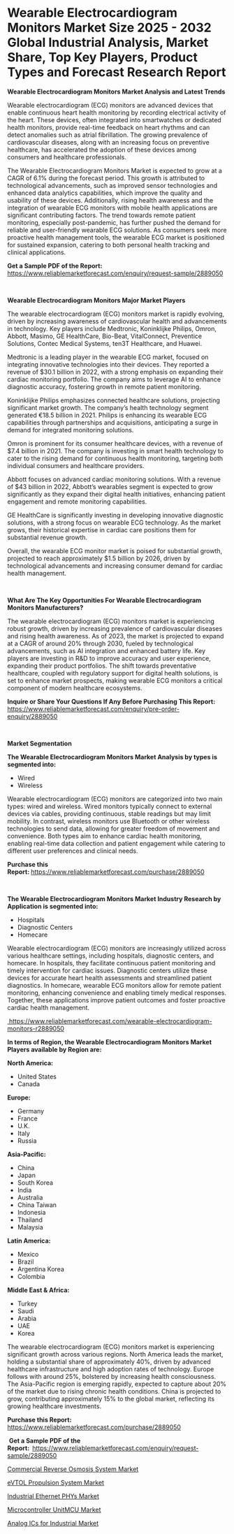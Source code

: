 <p><h1>Wearable Electrocardiogram Monitors Market Size 2025 - 2032 Global Industrial Analysis, Market Share, Top Key Players, Product Types and Forecast Research Report</h1></p><p><strong>Wearable Electrocardiogram Monitors Market Analysis and Latest Trends</strong></p>
<p><p>Wearable electrocardiogram (ECG) monitors are advanced devices that enable continuous heart health monitoring by recording electrical activity of the heart. These devices, often integrated into smartwatches or dedicated health monitors, provide real-time feedback on heart rhythms and can detect anomalies such as atrial fibrillation. The growing prevalence of cardiovascular diseases, along with an increasing focus on preventive healthcare, has accelerated the adoption of these devices among consumers and healthcare professionals.</p><p>The Wearable Electrocardiogram Monitors Market is expected to grow at a CAGR of 6.1% during the forecast period. This growth is attributed to technological advancements, such as improved sensor technologies and enhanced data analytics capabilities, which improve the quality and usability of these devices. Additionally, rising health awareness and the integration of wearable ECG monitors with mobile health applications are significant contributing factors. The trend towards remote patient monitoring, especially post-pandemic, has further pushed the demand for reliable and user-friendly wearable ECG solutions. As consumers seek more proactive health management tools, the wearable ECG market is positioned for sustained expansion, catering to both personal health tracking and clinical applications.</p></p>
<p><strong>Get a Sample PDF of the Report:&nbsp;</strong> <a href="https://www.reliablemarketforecast.com/enquiry/request-sample/2889050?utm_campaign=2011&utm_medium=2&utm_source=Github&utm_content=ia&utm_term=14032025&utm_id=wearable-electrocardiogram-monitors">https://www.reliablemarketforecast.com/enquiry/request-sample/2889050</a></p>
<p>&nbsp;</p>
<p><strong>Wearable Electrocardiogram Monitors Major Market Players</strong></p>
<p><p>The wearable electrocardiogram (ECG) monitors market is rapidly evolving, driven by increasing awareness of cardiovascular health and advancements in technology. Key players include Medtronic, Koninklijke Philips, Omron, Abbott, Masimo, GE HealthCare, Bio-Beat, VitalConnect, Preventice Solutions, Contec Medical Systems, ten3T Healthcare, and Huawei.</p><p>Medtronic is a leading player in the wearable ECG market, focused on integrating innovative technologies into their devices. They reported a revenue of $30.1 billion in 2022, with a strong emphasis on expanding their cardiac monitoring portfolio. The company aims to leverage AI to enhance diagnostic accuracy, fostering growth in remote patient monitoring.</p><p>Koninklijke Philips emphasizes connected healthcare solutions, projecting significant market growth. The company’s health technology segment generated €18.5 billion in 2021. Philips is enhancing its wearable ECG capabilities through partnerships and acquisitions, anticipating a surge in demand for integrated monitoring solutions.</p><p>Omron is prominent for its consumer healthcare devices, with a revenue of $7.4 billion in 2021. The company is investing in smart health technology to cater to the rising demand for continuous health monitoring, targeting both individual consumers and healthcare providers.</p><p>Abbott focuses on advanced cardiac monitoring solutions. With a revenue of $43 billion in 2022, Abbott’s wearables segment is expected to grow significantly as they expand their digital health initiatives, enhancing patient engagement and remote monitoring capabilities.</p><p>GE HealthCare is significantly investing in developing innovative diagnostic solutions, with a strong focus on wearable ECG technology. As the market grows, their historical expertise in cardiac care positions them for substantial revenue growth.</p><p>Overall, the wearable ECG monitor market is poised for substantial growth, projected to reach approximately $1.5 billion by 2026, driven by technological advancements and increasing consumer demand for cardiac health management.</p></p>
<p>&nbsp;</p>
<p><strong>What Are The Key Opportunities For Wearable Electrocardiogram Monitors Manufacturers?</strong></p>
<p><p>The wearable electrocardiogram (ECG) monitors market is experiencing robust growth, driven by increasing prevalence of cardiovascular diseases and rising health awareness. As of 2023, the market is projected to expand at a CAGR of around 20% through 2030, fueled by technological advancements, such as AI integration and enhanced battery life. Key players are investing in R&D to improve accuracy and user experience, expanding their product portfolios. The shift towards preventative healthcare, coupled with regulatory support for digital health solutions, is set to enhance market prospects, making wearable ECG monitors a critical component of modern healthcare ecosystems.</p></p>
<p><strong>Inquire or Share Your Questions If Any Before Purchasing This Report:</strong> <a href="https://www.reliablemarketforecast.com/enquiry/pre-order-enquiry/2889050?utm_campaign=2011&utm_medium=2&utm_source=Github&utm_content=ia&utm_term=14032025&utm_id=wearable-electrocardiogram-monitors">https://www.reliablemarketforecast.com/enquiry/pre-order-enquiry/2889050</a></p>
<p>&nbsp;</p>
<p><strong>Market Segmentation</strong></p>
<p><strong>The Wearable Electrocardiogram Monitors Market Analysis by types is segmented into:</strong></p>
<p><ul><li>Wired</li><li>Wireless</li></ul></p>
<p><p>Wearable electrocardiogram (ECG) monitors are categorized into two main types: wired and wireless. Wired monitors typically connect to external devices via cables, providing continuous, stable readings but may limit mobility. In contrast, wireless monitors use Bluetooth or other wireless technologies to send data, allowing for greater freedom of movement and convenience. Both types aim to enhance cardiac health monitoring, enabling real-time data collection and patient engagement while catering to different user preferences and clinical needs.</p></p>
<p><strong>Purchase this Report:&nbsp;</strong><a href="https://www.reliablemarketforecast.com/purchase/2889050?utm_campaign=2011&utm_medium=2&utm_source=Github&utm_content=ia&utm_term=14032025&utm_id=wearable-electrocardiogram-monitors">https://www.reliablemarketforecast.com/purchase/2889050</a></p>
<p>&nbsp;</p>
<p><strong>The Wearable Electrocardiogram Monitors Market Industry Research by Application is segmented into:</strong></p>
<p><ul><li>Hospitals</li><li>Diagnostic Centers</li><li>Homecare</li></ul></p>
<p><p>Wearable electrocardiogram (ECG) monitors are increasingly utilized across various healthcare settings, including hospitals, diagnostic centers, and homecare. In hospitals, they facilitate continuous patient monitoring and timely intervention for cardiac issues. Diagnostic centers utilize these devices for accurate heart health assessments and streamlined patient diagnostics. In homecare, wearable ECG monitors allow for remote patient monitoring, enhancing convenience and enabling timely medical responses. Together, these applications improve patient outcomes and foster proactive cardiac health management.</p></p>
<p><a href="https://www.reliablemarketforecast.com/wearable-electrocardiogram-monitors-r2889050?utm_campaign=2011&utm_medium=2&utm_source=Github&utm_content=ia&utm_term=14032025&utm_id=wearable-electrocardiogram-monitors">&nbsp;https://www.reliablemarketforecast.com/wearable-electrocardiogram-monitors-r2889050</a></p>
<p><strong>In terms of Region, the Wearable Electrocardiogram Monitors Market Players available by Region are:</strong></p>
<p>
    <p> <strong> North America: </strong>
        <ul>
            <li>United States</li>
            <li>Canada</li>
        </ul>
        </p> 
    <p> <strong> Europe: </strong>
        <ul>
            <li>Germany</li>
            <li>France</li>
            <li>U.K.</li>
            <li>Italy</li>
            <li>Russia</li>
        </ul>
        </p> 
    <p> <strong> Asia-Pacific: </strong>
        <ul>
            <li>China</li>
            <li>Japan</li>
            <li>South Korea</li>
            <li>India</li>
            <li>Australia</li>
            <li>China Taiwan</li>
            <li>Indonesia</li>
            <li>Thailand</li>
            <li>Malaysia</li>
        </ul>
        </p> 
    <p> <strong> Latin America: </strong>
        <ul>
            <li>Mexico</li>
            <li>Brazil</li>
            <li>Argentina Korea</li>
            <li>Colombia</li>
        </ul>
        </p> 
    <p> <strong> Middle East & Africa: </strong>
        <ul>
            <li>Turkey</li>
            <li>Saudi</li>
            <li>Arabia</li>
            <li>UAE</li>
            <li>Korea</li>
        </ul>
    </p>
    </p>
<p><p>The wearable electrocardiogram (ECG) monitors market is experiencing significant growth across various regions. North America leads the market, holding a substantial share of approximately 40%, driven by advanced healthcare infrastructure and high adoption rates of technology. Europe follows with around 25%, bolstered by increasing health consciousness. The Asia-Pacific region is emerging rapidly, expected to capture about 20% of the market due to rising chronic health conditions. China is projected to grow, contributing approximately 15% to the global market, reflecting its growing healthcare investments.</p></p>
<p><strong>Purchase this Report: </strong><a href="https://www.reliablemarketforecast.com/purchase/2889050?utm_campaign=2011&utm_medium=2&utm_source=Github&utm_content=ia&utm_term=14032025&utm_id=wearable-electrocardiogram-monitors">https://www.reliablemarketforecast.com/purchase/2889050</a></p>
<p>&nbsp;<strong>Get a Sample PDF of the Report:&nbsp;&nbsp;</strong><a href="https://www.reliablemarketforecast.com/enquiry/request-sample/2889050?utm_campaign=2011&utm_medium=2&utm_source=Github&utm_content=ia&utm_term=14032025&utm_id=wearable-electrocardiogram-monitors">https://www.reliablemarketforecast.com/enquiry/request-sample/2889050</a></p>
<p><strong></strong></p>
<p><p><a href="https://github.com/yosenadhler/Market-Research-Report-List-1/blob/main/commercial-reverse-osmosis-system-market.md?utm_campaign=2011&utm_medium=2&utm_source=Github&utm_content=ia&utm_term=14032025&utm_id=wearable-electrocardiogram-monitors">Commercial Reverse Osmosis System Market</a></p><p><a href="https://github.com/achilekirwan/Market-Research-Report-List-1/blob/main/evtol-propulsion-system-market.md?utm_campaign=2011&utm_medium=2&utm_source=Github&utm_content=ia&utm_term=14032025&utm_id=wearable-electrocardiogram-monitors">eVTOL  Propulsion System Market</a></p><p><a href="https://www.linkedin.com/pulse/investing-industrial-ethernet-phys-market-trends-leading-products-emiye?utm_campaign=2011&utm_medium=2&utm_source=Github&utm_content=ia&utm_term=14032025&utm_id=wearable-electrocardiogram-monitors">Industrial Ethernet PHYs Market</a></p><p><a href="https://www.linkedin.com/pulse/mapping-microcontroller-unitmcu-market-trends-challenges-breakthroughs-c041f?utm_campaign=2011&utm_medium=2&utm_source=Github&utm_content=ia&utm_term=14032025&utm_id=wearable-electrocardiogram-monitors">Microcontroller UnitMCU Market</a></p><p><a href="https://www.linkedin.com/pulse/significant-growth-expected-analog-ics-industrial-market-projected-n8cfe?utm_campaign=2011&utm_medium=2&utm_source=Github&utm_content=ia&utm_term=14032025&utm_id=wearable-electrocardiogram-monitors">Analog ICs for Industrial Market</a></p></p>